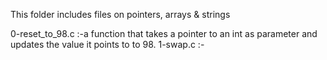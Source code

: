   This folder includes files on pointers, arrays & strings
  
  0-reset_to_98.c :-a function that takes a pointer to an int as parameter and updates the value it points to to 98.
  1-swap.c :-
